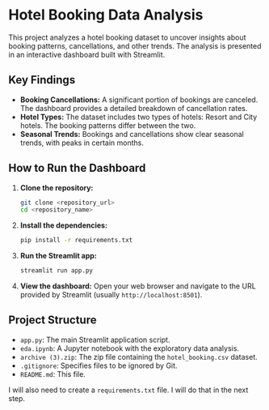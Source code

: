# Hotel Booking Data Analysis

This project analyzes a hotel booking dataset to uncover insights about booking patterns, cancellations, and other trends. The analysis is presented in an interactive dashboard built with Streamlit.

## Key Findings

*   **Booking Cancellations:** A significant portion of bookings are canceled. The dashboard provides a detailed breakdown of cancellation rates.
*   **Hotel Types:** The dataset includes two types of hotels: Resort and City hotels. The booking patterns differ between the two.
*   **Seasonal Trends:** Bookings and cancellations show clear seasonal trends, with peaks in certain months.

## How to Run the Dashboard

1.  **Clone the repository:**
    ```bash
    git clone <repository_url>
    cd <repository_name>
    ```

2.  **Install the dependencies:**
    ```bash
    pip install -r requirements.txt
    ```

3.  **Run the Streamlit app:**
    ```bash
    streamlit run app.py
    ```

4.  **View the dashboard:** Open your web browser and navigate to the URL provided by Streamlit (usually `http://localhost:8501`).

## Project Structure

*   `app.py`: The main Streamlit application script.
*   `eda.ipynb`: A Jupyter notebook with the exploratory data analysis.
*   `archive (3).zip`: The zip file containing the `hotel_booking.csv` dataset.
*   `.gitignore`: Specifies files to be ignored by Git.
*   `README.md`: This file.

I will also need to create a `requirements.txt` file. I will do that in the next step.
